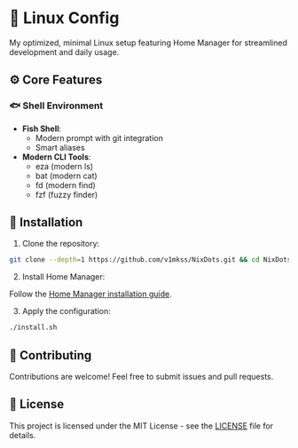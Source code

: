 # 🚀 Linux Config

My optimized, minimal Linux setup featuring Home Manager for streamlined development and daily usage.

## ⚙️ Core Features

### 🐟 Shell Environment

- **Fish Shell**:
  - Modern prompt with git integration
  - Smart aliases
- **Modern CLI Tools**:
  - eza (modern ls)
  - bat (modern cat)
  - fd (modern find)
  - fzf (fuzzy finder)

## 🚀 Installation

1.  Clone the repository:

```bash
git clone --depth=1 https://github.com/v1mkss/NixDots.git && cd NixDots
```

2.  Install Home Manager:

Follow the [Home Manager installation guide](https://nix-community.github.io/home-manager/).

3.  Apply the configuration:

```bash
./install.sh
```

## 🤝 Contributing

Contributions are welcome! Feel free to submit issues and pull requests.

## 📄 License

This project is licensed under the MIT License - see the [LICENSE](./LICENSE) file for details.
